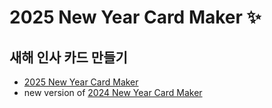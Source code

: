 # 2025 New Year Card Maker ✨

## 새해 인사 카드 만들기

- [2025 New Year Card Maker](https://github.com/dusunax/2025-new-year)
- new version of [2024 New Year Card Maker](https://github.com/dusunax/2024-new-year)